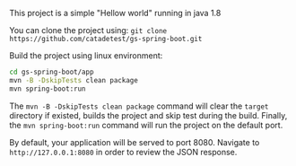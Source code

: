 This project is a simple "Hellow world" running in java 1.8

You can clone the project using: `git clone https://github.com/catadetest/gs-spring-boot.git`

Build the project using linux environment:
```bash
cd gs-spring-boot/app
mvn -B -DskipTests clean package
mvn spring-boot:run
```

The `mvn -B -DskipTests clean package` command will clear the `target` directory if existed, builds the project and skip test during the build. Finally, the `mvn spring-boot:run` command will run the project on the default port.

By default, your application will be served to port 8080. Navigate to `http://127.0.0.1:8080` in order to review the JSON response.


